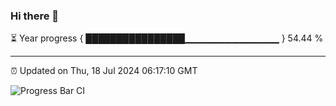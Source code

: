 ### Hi there 👋

⏳ Year progress { ████████████████▁▁▁▁▁▁▁▁▁▁▁▁▁▁ } 54.44 %

---

⏰ Updated on Thu, 18 Jul 2024 06:17:10 GMT

![Progress Bar CI](https://github.com/liununu/liununu/workflows/Progress%20Bar%20CI/badge.svg)
